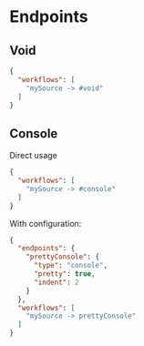 
# Endpoints

## Void

```json
{
  "workflows": [
    "mySource -> #void"
  ]
}
```

## Console

Direct usage
```json
{
  "workflows": [
    "mySource -> #console"
  ]
}
```

With configuration:
```json
{
  "endpoints": {
    "prettyConsole": {
      "type": "console",
      "pretty": true,
      "indent": 2
    }
  },
  "workflows": [
    "mySource -> prettyConsole"
  ]
}
```
